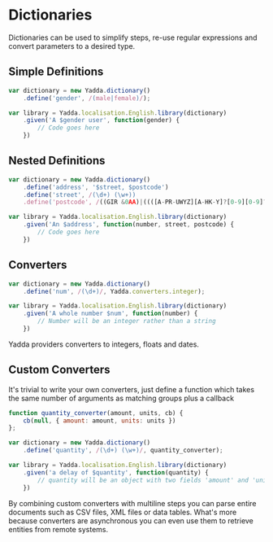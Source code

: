 # Dictionaries
Dictionaries can be used to simplify steps, re-use regular expressions and convert parameters to a desired type.

## Simple Definitions
```js
var dictionary = new Yadda.dictionary()
    .define('gender', /(male|female)/);

var library = Yadda.localisation.English.library(dictionary)
    .given('A $gender user', function(gender) {
        // Code goes here
    })
```

## Nested Definitions
```js
var dictionary = new Yadda.dictionary()
    .define('address', '$street, $postcode')
    .define('street', /(\d+) (\w+))
    .define('postcode', /((GIR &0AA)|((([A-PR-UWYZ][A-HK-Y]?[0-9][0-9]?)|(([A-PR-UWYZ][0-9][A-HJKSTUW])|([A-PR-UWYZ][A-HK-Y][0-9][ABEHMNPRV-Y]))) &[0-9][ABD-HJLNP-UW-Z]{2}))/)

var library = Yadda.localisation.English.library(dictionary)
    .given('An $address', function(number, street, postcode) {
        // Code goes here
    })
```

## Converters
```js
var dictionary = new Yadda.dictionary()
    .define('num', /(\d+)/, Yadda.converters.integer);

var library = Yadda.localisation.English.library(dictionary)
    .given('A whole number $num', function(number) {
        // Number will be an integer rather than a string
    })
```
Yadda providers converters to integers, floats and dates.

## Custom Converters
It's trivial to write your own converters, just define a function which takes the same number of arguments as matching groups plus a callback
```js
function quantity_converter(amount, units, cb) {
    cb(null, { amount: amount, units: units })
};

var dictionary = new Yadda.dictionary()
    .define('quantity', /(\d+) (\w+)/, quantity_converter);

var library = Yadda.localisation.English.library(dictionary)
    .given('a delay of $quantity', function(quantity) {
        // quantity will be an object with two fields 'amount' and 'units'
    })
```
By combining custom converters with multiline steps you can parse entire documents such as CSV files, XML files or data tables. What's more because converters are asynchronous you can even use them to retrieve entities from remote systems.



